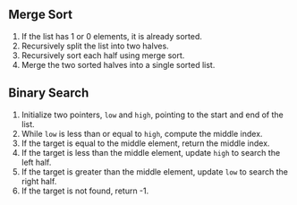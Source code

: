 ## Merge Sort

1. If the list has 1 or 0 elements, it is already sorted.
2. Recursively split the list into two halves.
3. Recursively sort each half using merge sort.
4. Merge the two sorted halves into a single sorted list.

## Binary Search

1. Initialize two pointers, `low` and `high`, pointing to the start and end of the list.
2. While `low` is less than or equal to `high`, compute the middle index.
3. If the target is equal to the middle element, return the middle index.
4. If the target is less than the middle element, update `high` to search the left half.
5. If the target is greater than the middle element, update `low` to search the right half.
6. If the target is not found, return -1.
